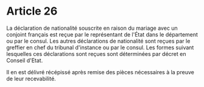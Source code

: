 # Article 26

<p>La déclaration de nationalité souscrite en raison du mariage avec un conjoint français est reçue par le représentant de l'État dans le département ou par le consul. Les autres déclarations de nationalité sont reçues par le greffier en chef du tribunal d'instance ou par le consul. Les formes suivant lesquelles ces déclarations sont reçues sont déterminées par décret en Conseil d'Etat.</p><p>Il en est délivré récépissé après remise des pièces nécessaires à la preuve de leur recevabilité.</p>
